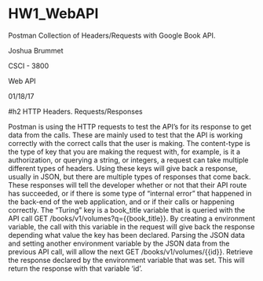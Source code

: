 # HW1_WebAPI
Postman Collection of Headers/Requests with Google Book API. 

Joshua Brummet

CSCI - 3800

Web API

01/18/17

#h2 HTTP Headers. Requests/Responses

Postman is using the HTTP requests to test the API’s for its response to get data from the calls. 
These are mainly used to test that the API is working correctly with the correct calls that the user is making. The content-type is the type of key that you are making the request with, for example, is it a authorization, or querying a string, or integers, a request can take multiple different types of headers. Using these keys will give back a response, usually in JSON, but there are multiple types of responses that come back. These responses will tell the developer whether or not that their API route has succeeded, or if there is some type of “internal error” that happened in the back-end of the web application, and or if their calls or happening correctly. The “Turing” key is a book_title variable that is queried with the API call GET /books/v1/volumes?q={{book_title}}. By creating a environment variable, the call with this variable in the request will give back the response depending what value the key has been declared. Parsing the JSON data and setting another environment variable by the JSON data from the previous API call, will allow the next GET /books/v1/volumes/{{id}}. Retrieve the response declared by the environment variable that was set. This will return the response with that variable ‘id’. 
